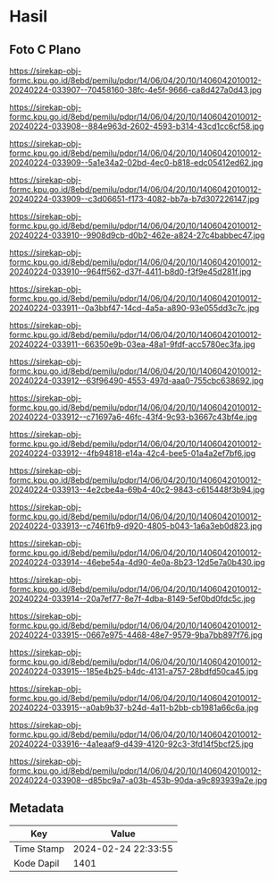 # Hasil

## Foto C Plano

https://sirekap-obj-formc.kpu.go.id/8ebd/pemilu/pdpr/14/06/04/20/10/1406042010012-20240224-033907--70458160-38fc-4e5f-9666-ca8d427a0d43.jpg

https://sirekap-obj-formc.kpu.go.id/8ebd/pemilu/pdpr/14/06/04/20/10/1406042010012-20240224-033908--884e963d-2602-4593-b314-43cd1cc6cf58.jpg

https://sirekap-obj-formc.kpu.go.id/8ebd/pemilu/pdpr/14/06/04/20/10/1406042010012-20240224-033909--5a1e34a2-02bd-4ec0-b818-edc05412ed62.jpg

https://sirekap-obj-formc.kpu.go.id/8ebd/pemilu/pdpr/14/06/04/20/10/1406042010012-20240224-033909--c3d06651-f173-4082-bb7a-b7d307226147.jpg

https://sirekap-obj-formc.kpu.go.id/8ebd/pemilu/pdpr/14/06/04/20/10/1406042010012-20240224-033910--9908d9cb-d0b2-462e-a824-27c4babbec47.jpg

https://sirekap-obj-formc.kpu.go.id/8ebd/pemilu/pdpr/14/06/04/20/10/1406042010012-20240224-033910--964ff562-d37f-4411-b8d0-f3f9e45d281f.jpg

https://sirekap-obj-formc.kpu.go.id/8ebd/pemilu/pdpr/14/06/04/20/10/1406042010012-20240224-033911--0a3bbf47-14cd-4a5a-a890-93e055dd3c7c.jpg

https://sirekap-obj-formc.kpu.go.id/8ebd/pemilu/pdpr/14/06/04/20/10/1406042010012-20240224-033911--66350e9b-03ea-48a1-9fdf-acc5780ec3fa.jpg

https://sirekap-obj-formc.kpu.go.id/8ebd/pemilu/pdpr/14/06/04/20/10/1406042010012-20240224-033912--63f96490-4553-497d-aaa0-755cbc638692.jpg

https://sirekap-obj-formc.kpu.go.id/8ebd/pemilu/pdpr/14/06/04/20/10/1406042010012-20240224-033912--c71697a6-46fc-43f4-9c93-b3667c43bf4e.jpg

https://sirekap-obj-formc.kpu.go.id/8ebd/pemilu/pdpr/14/06/04/20/10/1406042010012-20240224-033912--4fb94818-e14a-42c4-bee5-01a4a2ef7bf6.jpg

https://sirekap-obj-formc.kpu.go.id/8ebd/pemilu/pdpr/14/06/04/20/10/1406042010012-20240224-033913--4e2cbe4a-69b4-40c2-9843-c615448f3b94.jpg

https://sirekap-obj-formc.kpu.go.id/8ebd/pemilu/pdpr/14/06/04/20/10/1406042010012-20240224-033913--c7461fb9-d920-4805-b043-1a6a3eb0d823.jpg

https://sirekap-obj-formc.kpu.go.id/8ebd/pemilu/pdpr/14/06/04/20/10/1406042010012-20240224-033914--46ebe54a-4d90-4e0a-8b23-12d5e7a0b430.jpg

https://sirekap-obj-formc.kpu.go.id/8ebd/pemilu/pdpr/14/06/04/20/10/1406042010012-20240224-033914--20a7ef77-8e7f-4dba-8149-5ef0bd0fdc5c.jpg

https://sirekap-obj-formc.kpu.go.id/8ebd/pemilu/pdpr/14/06/04/20/10/1406042010012-20240224-033915--0667e975-4468-48e7-9579-9ba7bb897f76.jpg

https://sirekap-obj-formc.kpu.go.id/8ebd/pemilu/pdpr/14/06/04/20/10/1406042010012-20240224-033915--185e4b25-b4dc-4131-a757-28bdfd50ca45.jpg

https://sirekap-obj-formc.kpu.go.id/8ebd/pemilu/pdpr/14/06/04/20/10/1406042010012-20240224-033915--a0ab9b37-b24d-4a11-b2bb-cb1981a66c6a.jpg

https://sirekap-obj-formc.kpu.go.id/8ebd/pemilu/pdpr/14/06/04/20/10/1406042010012-20240224-033916--4a1eaaf9-d439-4120-92c3-3fd14f5bcf25.jpg

https://sirekap-obj-formc.kpu.go.id/8ebd/pemilu/pdpr/14/06/04/20/10/1406042010012-20240224-033908--d85bc9a7-a03b-453b-90da-a9c893939a2e.jpg


## Metadata

| Key        | Value               |
| ---------- | ------------------- |
| Time Stamp | 2024-02-24 22:33:55 |
| Kode Dapil | 1401                |




